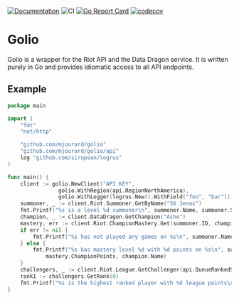 [![Documentation](https://godoc.org/github.com/mjourard/golio?status.svg)](https://godoc.org/github.com/mjourard/golio)
![CI](https://github.com/mjourard/golio/workflows/CI/badge.svg?branch=master)
[![Go Report Card](https://goreportcard.com/badge/github.com/mjourard/golio)](https://goreportcard.com/report/github.com/mjourard/golio)
[![codecov](https://codecov.io/gh/mjourard/golio/branch/master/graph/badge.svg)](https://codecov.io/gh/mjourard/golio)

# Golio

Golio is a wrapper for the Riot API and the Data Dragon service.
It is written purely in Go and provides idiomatic access to all
API endpoints.

## Example

```go
package main

import (
	"fmt"
	"net/http"

	"github.com/mjourard/golio"
    "github.com/mjourard/golio/api"
	log "github.com/sirupsen/logrus"
)

func main() {
	client := golio.NewClient("API KEY",
                golio.WithRegion(api.RegionNorthAmerica),
                golio.WithLogger(logrus.New().WithField("foo", "bar")))
	summoner, _ := client.Riot.Summoner.GetByName("SK Jenax")
	fmt.Printf("%s is a level %d summoner\n", summoner.Name, summoner.SummonerLevel)
	champion, _ := client.DataDragon.GetChampion("Ashe")
	mastery, err := client.Riot.ChampionMastery.Get(summoner.ID, champion.Key)
	if err != nil {
		fmt.Printf("%s has not played any games on %s\n", summoner.Name, champion.Name)
	} else {
		fmt.Printf("%s has mastery level %d with %d points on %s\n", summoner.Name, mastery.ChampionLevel,
			mastery.ChampionPoints, champion.Name)
	}
	challengers, _ := client.Riot.League.GetChallenger(api.QueueRankedSolo)
	rank1 := challengers.GetRank(0)
	fmt.Printf("%s is the highest ranked player with %d league points\n", rank1.SummonerName, rank1.LeaguePoints)
}
```
